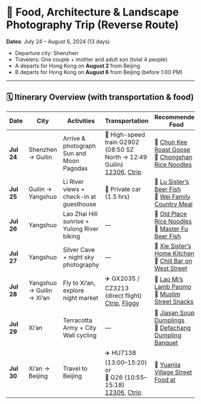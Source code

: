 # 📸 Food, Architecture & Landscape Photography Trip (Reverse Route)

**Dates**: July 24 – August 6, 2024 (13 days)  
- Departure city: Shenzhen  
- Travelers: One couple + mother and adult son (total 4 people)  
- A departs for Hong Kong on **August 2** from Beijing  
- B departs for Hong Kong on **August 6** from Beijing (before 1:00 PM)

---

## 🗓️ Itinerary Overview (with transportation & food)

| Date | City | Activities | Transportation | Recommended Food |
|------|------|------------|----------------|------------------|
| **Jul 24** | Shenzhen → Guilin | Arrive & photograph Sun and Moon Pagodas | 🚄 High-speed train G2902 (08:50 SZ North → 12:49 Guilin)<br>[12306](https://www.12306.cn/index/), [Ctrip](https://trains.ctrip.com/) | 🍖 [Chun Kee Roast Goose](https://i.imgur.com/9BZ8LGw.jpg) <br>🍜 [Chongshan Rice Noodles](https://i.imgur.com/0ChOECl.jpg) |
| **Jul 25** | Guilin → Yangshuo | Li River views + check-in at guesthouse | 🚗 Private car (1.5 hrs) | 🍲 [Lu Sister’s Beer Fish](https://i.imgur.com/q0Wr7Rk.jpg) <br>🍚 [Wei Family Country Meal](https://i.imgur.com/hFzk6MC.jpg) |
| **Jul 26** | Yangshuo | Lao Zhai Hill sunrise + Yulong River biking | — | 🍜 [Old Place Rice Noodles](https://i.imgur.com/wd4wNnZ.jpg) <br>🥘 [Master Fu Beer Fish](https://i.imgur.com/4bg4tWz.jpg) |
| **Jul 27** | Yangshuo | Silver Cave + night sky photography | — | 🍲 [Xie Sister’s Home Kitchen](https://i.imgur.com/CbF7hC1.jpg) <br>🍷 [Chill Bar on West Street](https://i.imgur.com/FKsbmbn.jpg) |
| **Jul 28** | Yangshuo → Guilin → Xi’an | Fly to Xi’an, explore night market | ✈️ GX2035 / CZ3213 (direct flight)<br>[Ctrip](https://flights.ctrip.com/), [Fliggy](https://www.fliggy.com/) | 🥟 [Lao Mi’s Lamb Paomo](https://i.imgur.com/5W5ANqI.jpg) <br>🍢 [Muslim Street Snacks](https://i.imgur.com/zIlAToZ.jpg) |
| **Jul 29** | Xi’an | Terracotta Army + City Wall cycling | — | 🥟 [Jiasan Soup Dumplings](https://i.imgur.com/SKyxYks.jpg) <br>🥟 [Defachang Dumpling Banquet](https://i.imgur.com/U5K07dx.jpg) |
| **Jul 30** | Xi’an → Beijing | Travel to Beijing | ✈️ HU7138 (13:00–15:20) or<br>🚄 G26 (10:55–15:18)<br>[12306](https://www.12306.cn/index/), [Ctrip](https://flights.ctrip.com/) | 🍱 [Yuanjia Village Street Food at]()
